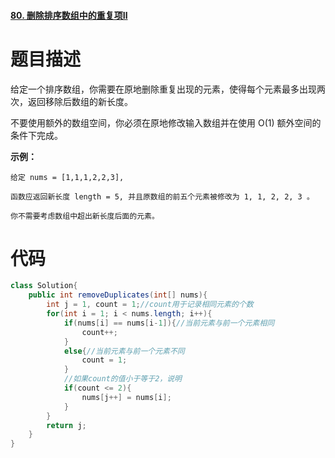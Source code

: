 #### [80. 删除排序数组中的重复项Ⅱ](https://leetcode-cn.com/problems/remove-duplicates-from-sorted-array-ii/)

# 题目描述

给定一个排序数组，你需要在原地删除重复出现的元素，使得每个元素最多出现两次，返回移除后数组的新长度。

不要使用额外的数组空间，你必须在原地修改输入数组并在使用 O(1) 额外空间的条件下完成。

**示例：**

```
给定 nums = [1,1,1,2,2,3],

函数应返回新长度 length = 5, 并且原数组的前五个元素被修改为 1, 1, 2, 2, 3 。

你不需要考虑数组中超出新长度后面的元素。
```

# 代码

```java
class Solution{
    public int removeDuplicates(int[] nums){
        int j = 1, count = 1;//count用于记录相同元素的个数
        for(int i = 1; i < nums.length; i++){
            if(nums[i] == nums[i-1]){//当前元素与前一个元素相同
                count++;
            }
            else{//当前元素与前一个元素不同
                count = 1;
            }
            //如果count的值小于等于2，说明
            if(count <= 2){
                nums[j++] = nums[i];
            }
        }
        return j;
    }
}
```